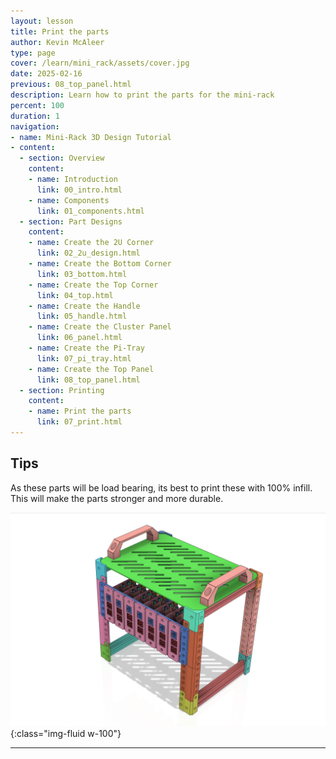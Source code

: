 ```yaml
---
layout: lesson
title: Print the parts
author: Kevin McAleer
type: page
cover: /learn/mini_rack/assets/cover.jpg
date: 2025-02-16
previous: 08_top_panel.html
description: Learn how to print the parts for the mini-rack
percent: 100
duration: 1
navigation:
- name: Mini-Rack 3D Design Tutorial
- content:
  - section: Overview
    content:
    - name: Introduction
      link: 00_intro.html
    - name: Components
      link: 01_components.html
  - section: Part Designs
    content:
    - name: Create the 2U Corner
      link: 02_2u_design.html
    - name: Create the Bottom Corner
      link: 03_bottom.html
    - name: Create the Top Corner
      link: 04_top.html
    - name: Create the Handle
      link: 05_handle.html
    - name: Create the Cluster Panel
      link: 06_panel.html
    - name: Create the Pi-Tray
      link: 07_pi_tray.html
    - name: Create the Top Panel
      link: 08_top_panel.html
  - section: Printing
    content:
    - name: Print the parts
      link: 07_print.html
---
```



## Tips

As these parts will be load bearing, its best to print these with 100% infill. This will make the parts stronger and more durable.

![Mini-Rack](assets/minirack.png){:class="img-fluid w-100"}

---
